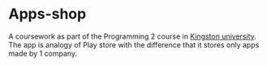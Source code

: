 Apps-shop
=========

A coursework as part of the Programming 2 course in [Kingston university](http://www.kingston.ac.uk/). The app is analogy of Play store with the difference that it stores only apps made by 1 company.

